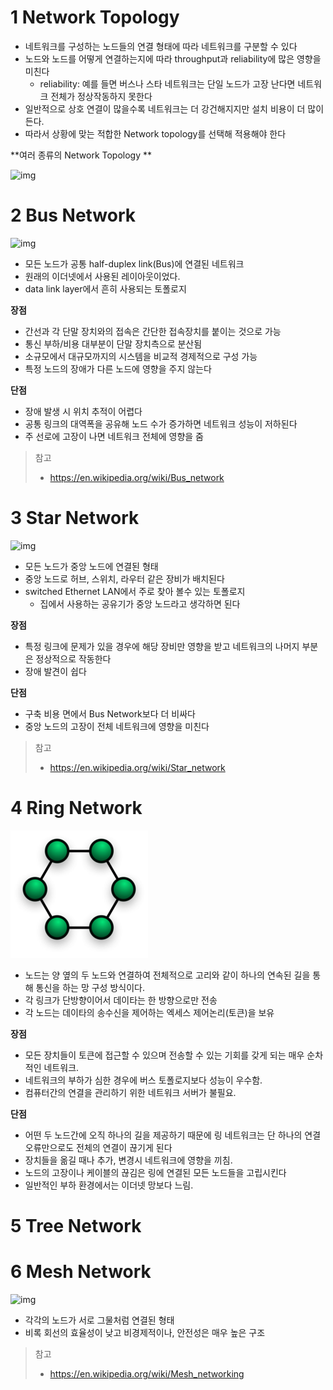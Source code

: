 # 1 Network Topology

* 네트워크를 구성하는 노드들의 연결 형태에 따라 네트워크를 구분할 수 있다
* 노드와 노드를 어떻게 연결하는지에 따라 throughput과 reliability에 많은 영향을 미친다
  * reliability: 예를 들면 버스나 스타 네트워크는 단일 노드가 고장 난다면 네트워크 전체가 정상작동하지 못한다
* 일반적으로 상호 연결이 많을수록 네트워크는 더 강건해지지만 설치 비용이 더 많이 든다.
* 따라서 상황에 맞는 적합한 Network topology를 선택해 적용해야 한다



**여러 종류의 Network Topology **

![img](https://upload.wikimedia.org/wikipedia/commons/thumb/9/97/NetworkTopologies.svg/220px-NetworkTopologies.svg.png)



# 2 Bus Network

![img](https://upload.wikimedia.org/wikipedia/commons/thumb/4/47/BusNetwork.svg/220px-BusNetwork.svg.png)

* 모든 노드가 공통 half-duplex link(Bus)에 연결된 네트워크
* 원래의 이더넷에서 사용된 레이아웃이었다.
* data link layer에서 흔히 사용되는 토폴로지



**장점**

* 간선과 각 단말 장치와의 접속은 간단한 접속장치를 붙이는 것으로 가능
* 통신 부하/비용 대부분이 단말 장치측으로 분산됨
* 소규모에서 대규모까지의 시스템을 비교적 경제적으로 구성 가능
* 특정 노드의 장애가 다른 노드에 영향을 주지 않는다



**단점**

* 장애 발생 시 위치 추적이 어렵다
* 공통 링크의 대역폭을 공유해 노드 수가 증가하면 네트워크 성능이 저하된다
* 주 선로에 고장이 나면 네트워크 전체에 영향을 줌

> 참고
>
> * https://en.wikipedia.org/wiki/Bus_network



# 3 Star Network

![img](https://upload.wikimedia.org/wikipedia/commons/thumb/d/d0/StarNetwork.svg/220px-StarNetwork.svg.png)

* 모든 노드가 중앙 노드에 연결된 형태
* 중앙 노드로 허브, 스위치, 라우터 같은 장비가 배치된다
* switched Ethernet LAN에서 주로 찾아 볼수 있는 토폴로지
  * 집에서 사용하는 공유기가 중앙 노드라고 생각하면 된다



**장점**

* 특정 링크에 문제가 있을 경우에 해당 장비만 영향을 받고 네트워크의 나머지 부분은 정상적으로 작동한다
* 장애 발견이 쉽다

**단점**

* 구축 비용 면에서 Bus Network보다 더 비싸다
* 중앙 노드의 고장이 전체 네트워크에 영향을 미친다

> 참고
>
> * https://en.wikipedia.org/wiki/Star_network



# 4 Ring Network

![img](images/220px-NetworkTopology-Ring.png)

* 노드는 양 옆의 두 노드와 연결하여 전체적으로 고리와 같이 하나의 연속된 길을 통해 통신을 하는 망 구성 방식이다.
* 각 링크가 단방향이어서 데이타는 한 방향으로만 전송
* 각 노드는 데이타의 송수신을 제어하는 엑세스 제어논리(토큰)을 보유



**장점**

* 모든 장치들이 토큰에 접근할 수 있으며 전송할 수 있는 기회를 갖게 되는 매우 순차적인 네트워크.
* 네트워크의 부하가 심한 경우에 버스 토폴로지보다 성능이 우수함.
* 컴퓨터간의 연결을 관리하기 위한 네트워크 서버가 불필요.

**단점**

* 어떤 두 노드간에 오직 하나의 길을 제공하기 때문에 링 네트워크는 단 하나의 연결 오류만으로도 전체의 연결이 끊기게 된다
* 장치들을 옮길 때나 추가, 변경시 네트워크에 영향을 끼침.
* 노드의 고장이나 케이블의 끊김은 링에 연결된 모든 노드들을 고립시킨다
* 일반적인 부하 환경에서는 이더넷 망보다 느림.

# 5 Tree Network



# 6 Mesh Network

![img](https://upload.wikimedia.org/wikipedia/commons/thumb/9/97/NetworkTopology-Mesh.svg/220px-NetworkTopology-Mesh.svg.png)

* 각각의 노드가 서로 그물처럼 연결된 형태
* 비록 회선의 효율성이 낮고 비경제적이나, 안전성은 매우 높은 구조

> 참고
>
> * https://en.wikipedia.org/wiki/Mesh_networking
